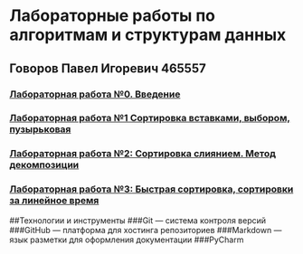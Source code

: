# Лабораторные работы по алгоритмам и структурам данных
## Говоров Павел Игоревич 465557
### [Лабораторная работа №0. Введение](https://github.com/Seztor/algorithms/tree/main/lab0)
### [Лабораторная работа №1 Сортировка вставками, выбором, пузырьковая](https://github.com/Seztor/algorithms/tree/main/lab1)
### [Лабораторная работа №2: Сортировка слиянием. Метод декомпозиции](https://github.com/Seztor/algorithms/tree/main/lab2)
### [Лабораторная работа №3: Быстрая сортировка, сортировки за линейное время](https://github.com/Seztor/algorithms/tree/main/lab3)

##Технологии и инструменты
###Git — система контроля версий
###GitHub — платформа для хостинга репозиториев
###Markdown — язык разметки для оформления документации
###PyCharm
